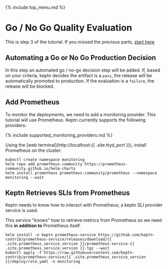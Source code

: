 {% include top_menu.md %}

# Go / No Go Quality Evaluation

This is step 3 of the tutorial. If you missed the previous parts, [start here](full-tour.md)

## Automating a Go or No Go Production Decision

In this step an automated go / no-go decision step will be added. If, based on your criteria, keptn decides the artifact is a `pass`, the release will be automatically promoted to production.
If the evaluation is a `failure`, the release will be blocked.

## Add Prometheus
To monitor the deployments, we need to add a monitoring provider. This tutorial will use Prometheus. Keptn currently supports the following providers:

{% include supported_monitoring_providers.md %}

Using the [web terminal](http://localhost:{{ .site.ttyd_port }}), install Prometheus on the cluster:

```
kubectl create namespace monitoring
helm repo add prometheus-community https://prometheus-community.github.io/helm-charts
helm install prometheus prometheus-community/prometheus --namespace monitoring --wait
```

## Keptn Retrieves SLIs from Prometheus

Keptn needs to know how to interact with Prometheus; a keptn SLI provider service is used.

This service "knows" how to retrieve metrics from Prometheus so we need this **in addition to** Prometheus itself.

```
helm install -n keptn prometheus-service https://github.com/keptn-contrib/prometheus-service/releases/download/{{ .site.prometheus_service_version }}/prometheus-service-{{ .site.prometheus_service_version }}.tgz --wait
kubectl apply -f https://raw.githubusercontent.com/keptn-contrib/prometheus-service/{{ .site.prometheus_service_version }}/deploy/role.yaml -n monitoring
```
